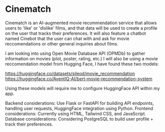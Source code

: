 # Cinematch

Cinematch is an AI-augmented movie recommendation service that allows users to 'like' or 'dislike' films, and that data will be used to create a profile on the user that tracks their preferences. It will also feature a chatbot named Cinebot that the user can chat with and ask for movie reccomendations or other general inquiries about films.

I am looking into using Open Movie Database API (OPMDb) to gather information on movies (plot, poster, rating, etc.)
I will also be using a movie reccomendation model from Hugging Face, I have found these two models:

https://huggingface.co/datasets/sileod/movie_recommendation
https://huggingface.co/AventIQ-AI/bert-movie-recommendation-system

Using these models will require me to configure HuggingFace API within my app.

Backend considerations: Use Flask or FastAPI for building API endpoints, handling user requests, HuggingFace integration using Python.
Frontend considerations: Currently using HTML, Tailwind CSS, and JavaScript.
Database considerations: Considering PostgreSQL to build user profile + track their preferences.

